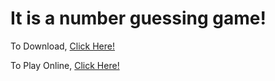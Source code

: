 # It is a number guessing game!

To Download, <a href="https://github.com/RafsanAmin/guessingGame/archive/refs/heads/master.zip">Click Here!</a>

To Play Online, <a href="https://rafsanamin.github.io/guessingGame/">Click Here!</a>
